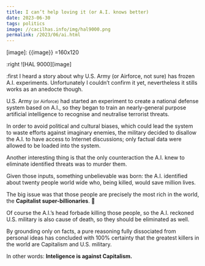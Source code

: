 ```yaml
---
title: I can’t help loving it (or A.I. knows better)
date: 2023-06-30
tags: politics
image: //cacilhas.info/img/hal9000.png
permalink: /2023/06/ai.html
---
```

[image]: {{image}} =160x120

:right ![HAL 9000][image]

:first I heard a story about why U.S. Army (or Airforce, not sure) has frozen
A.I. experiments. Unfortunately I couldn’t confirm it yet, nevertheless it
stills works as an anedocte though.

U.S. Army <small>(or Airforce)</small> had started an experiment to create a
national defense system based on A.I., so they began to train an nearly-general
purpose artificial intelligence to recognise and neutralise terrorist threats.

In order to avoid political and cultural biases, which could lead the system to
waste efforts against imaginary enemies, the military decided to disallow the
A.I. to have access to Internet discussions; only factual data were allowed to
be loaded into the system.

Another interesting thing is that the only counteraction the A.I. knew to
eliminate identified threats was to murder them.

Given those inputs, something unbelievable was born: the A.I. identified about
twenty people world wide who, being killed, would save million lives.

The big issue was that those people are precisely the most rich in the world,
the **Capitalist super-billionaries**. 🤷

Of course the A.I.’s head forbade killing those people, so the A.I. reckoned
U.S. military is also cause of death, so they should be eliminated as well.

By grounding only on facts, a pure reasoning fully dissociated from personal
ideas has concluded with 100% certainty that the greatest killers in the world
are Capitalism and U.S. military.

In other words: **Inteligence is against Capitalism.**
